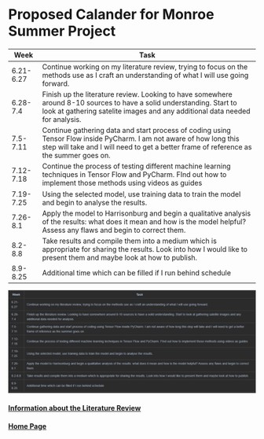 # Proposed Calander for Monroe Summer Project
| Week  | Task |
| ----- | -----|
| 6.21-6.27 | Continue working on my literature review, trying to focus on the methods use as I craft an understanding of what I will use going forward. |
| 6.28-7.4 | Finish up the literature review. Looking to have somewhere around 8-10 sources to have a solid understanding. Start to look at gathering satelite images and any additional data needed for analysis. |
| 7.5-7.11 | Continue gathering data and start process of coding using Tensor Flow inside PyCharm. I am not aware of how long this step will take and I will need to get a better frame of reference as the summer goes on. |
| 7.12-7.18 | Continue the process of testing different machine learning techniques in Tensor Flow and PyCharm. FInd out how to implement those methods using videos as guides|
| 7.19-7.25 | Using the selected model, use training data to train the model and begin to analyse the results. |
| 7.26-8.1 | Apply the model to Harrisonburg and begin a qualitative analysis of the results: what does it mean and how is the model helpful? Assess any flaws and begin to correct them. |
| 8.2-8.8 | Take results and compile them into a medium which is appropriate for sharing the results. Look into how I would like to present them and maybe look at how to publish. |
| 8.9-8.25 | Additional time which can be filled if I run behind schedule |

![img.png](calandar.png)

#### [Information about the Literature Review](litreview.md)

#### [Home Page](README.md)
